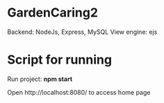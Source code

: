 # GardenCaring2
Backend: NodeJs, Express, MySQL
View engine: ejs

# Script for running
Run project: **npm start**

Open http://localhost:8080/ to access home page
